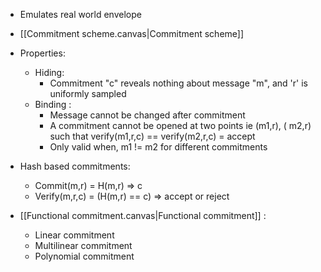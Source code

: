 - Emulates real world envelope
- [[Commitment scheme.canvas|Commitment scheme]]
- Properties:
	- Hiding\: 
		- Commitment "c" reveals nothing about message "m", and 'r' is  uniformly sampled
	- Binding :
	    - Message cannot be changed after commitment
	    - A commitment cannot be opened at two points ie (m1,r), ( m2,r)  such that verify(m1,r,c) == verify(m2,r,c) = accept
	    - Only valid when, m1 != m2 for different commitments

- Hash based commitments: 
	- Commit(m,r) = H(m,r) => c
	- Verify(m,r,c) = (H(m,r) == c) => accept or reject
- [[Functional commitment.canvas|Functional commitment]] : 
	- Linear commitment
	- Multilinear commitment
	- Polynomial commitment